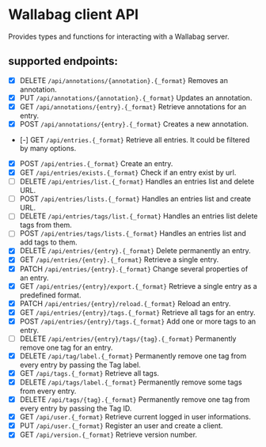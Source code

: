 
# Wallabag client API

Provides types and functions for interacting with a Wallabag server.


## supported endpoints:


- [X] DELETE `/api/annotations/{annotation}.{_format}`
      Removes an annotation.
- [X] PUT `/api/annotations/{annotation}.{_format}`
      Updates an annotation.
- [X] GET `/api/annotations/{entry}.{_format}`
      Retrieve annotations for an entry.
- [X] POST `/api/annotations/{entry}.{_format}`
      Creates a new annotation.
- [-] GET `/api/entries.{_format}`
      Retrieve all entries. It could be filtered by many options.
- [X] POST `/api/entries.{_format}`
      Create an entry.
- [X] GET `/api/entries/exists.{_format}`
      Check if an entry exist by url.
- [ ] DELETE `/api/entries/list.{_format}`
      Handles an entries list and delete URL.
- [ ] POST `/api/entries/lists.{_format}`
      Handles an entries list and create URL.
- [ ] DELETE `/api/entries/tags/list.{_format}`
      Handles an entries list delete tags from them.
- [ ] POST `/api/entries/tags/lists.{_format}`
      Handles an entries list and add tags to them.
- [X] DELETE `/api/entries/{entry}.{_format}`
      Delete permanently an entry.
- [X] GET `/api/entries/{entry}.{_format}`
      Retrieve a single entry.
- [X] PATCH `/api/entries/{entry}.{_format}`
      Change several properties of an entry.
- [X] GET `/api/entries/{entry}/export.{_format}`
      Retrieve a single entry as a predefined format.
- [X] PATCH `/api/entries/{entry}/reload.{_format}`
      Reload an entry.
- [X] GET `/api/entries/{entry}/tags.{_format}`
      Retrieve all tags for an entry.
- [X] POST `/api/entries/{entry}/tags.{_format}`
      Add one or more tags to an entry.
- [ ] DELETE `/api/entries/{entry}/tags/{tag}.{_format}`
      Permanently remove one tag for an entry.
- [X] DELETE `/api/tag/label.{_format}`
      Permanently remove one tag from every entry by passing the Tag label.
- [X] GET `/api/tags.{_format}`
      Retrieve all tags.
- [X] DELETE `/api/tags/label.{_format}`
      Permanently remove some tags from every entry.
- [X] DELETE `/api/tags/{tag}.{_format}`
      Permanently remove one tag from every entry by passing the Tag ID.
- [X] GET `/api/user.{_format}`
      Retrieve current logged in user informations.
- [X] PUT `/api/user.{_format}`
      Register an user and create a client.
- [X] GET `/api/version.{_format}`
      Retrieve version number.
